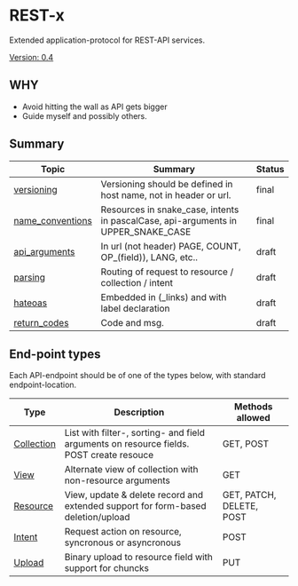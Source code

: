 # REST-x
Extended application-protocol for REST-API services.

[Version: 0.4](changelog.md)

## WHY
- Avoid hitting the wall as API gets bigger
- Guide myself and possibly others.

## Summary
| Topic              | Summary                                                                                | Status |
| ------------------ | -------------------------------------------------------------------------------------- | ------ |
| [versioning]       | Versioning should be defined in host name, not in header or url.                       | final  |
| [name_conventions] | Resources in snake_case, intents in pascalCase, api-arguments in UPPER_SNAKE_CASE      | final  |
| [api_arguments]    | In url (not header) PAGE, COUNT, OP_(field)), LANG, etc..                              | draft  |
| [parsing]          | Routing of request to resource / collection / intent                                   | draft  |
| [hateoas]          | Embedded in (\_links) and with label declaration                                       | draft  |
| [return_codes]     | Code and msg.                                                                          | draft  |

[versioning]: versioning.md
[name_conventions]: name_conventions.md
[api_arguments]: api_arguments.md
[parsing]: parsing.md
[hateoas]: hateoas.md
[return_codes]: return_codes.md

## End-point types
Each API-endpoint should be of one of the types below, with standard endpoint-location.

| Type          | Description                                                                                | Methods allowed          |
| ------------- | ------------------------------------------------------------------------------------------ | ------------------------ |
| [Collection]  | List with filter-, sorting- and field arguments on resource fields.<br>POST create resouce | GET, POST                |
| [View]        | Alternate view of collection with non-resource arguments                                   | GET                      |
| [Resource]    | View, update & delete record and extended support for form-based deletion/upload           | GET, PATCH, DELETE, POST |
| [Intent]      | Request action on resource, syncronous or asyncronous                                      | POST                     |
| [Upload]      | Binary upload to resource field with support for chuncks                                   | PUT                      |

[Collection]: collection.md
[View]: view.md
[Resource]: resource.md
[Intent]: intent.md
[Upload]: upload.md
